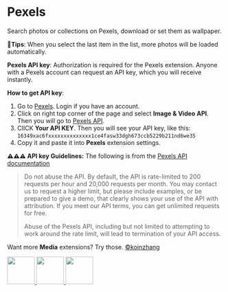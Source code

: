# Pexels

Search photos or collections on Pexels, download or set them as wallpaper.

**🌟Tips**: When you select the last item in the list, more photos will be loaded automatically.

**Pexels API key**: Authorization is required for the Pexels extension. Anyone with a Pexels account can request an API key, which you will receive instantly.

**How to get API key**:

1. Go to [Pexels](https://www.pexels.com). Login if you have an account.
2. Click on right top corner of the page and select **Image & Video API**. Then you will go to [Pexels API](https://www.pexels.com/api/).
3. ClICK **Your API KEY**. Then you will see your API key, like this: `16349xac6fxxxxxxxxxxxxxx1ce4fasw33dgh673ccb5229b211nd6we35`
4. Copy it and paste it into **Pexels** extension settings.

**⚠️⚠️⚠️ API key Guidelines:** The following is from the [Pexels API documentation](https://www.pexels.com/api/documentation/#guidelines)

> Do not abuse the API. By default, the API is rate-limited to 200 requests per hour and 20,000 requests per month. You may contact us to request a higher limit, but please include examples, or be prepared to give a demo, that clearly shows your use of the API with attribution. If you meet our API terms, you can get unlimited requests for free.
>
> Abuse of the Pexels API, including but not limited to attempting to work around the rate limit, will lead to termination of your API access.

Want more **Media** extensions? Try those. [©koinzhang](https://www.raycast.com/koinzhang)

<a title="Install Bing Wallpaper Raycast Extension" href="https://www.raycast.com/koinzhang/bing-wallpaper#install">
<img height="64" style="height: 64px" src="https://assets.raycast.com/koinzhang/bing-wallpaper/install_button@2x.png">
</a><a title="Install Raycast Wallpaper Raycast Extension" href="https://www.raycast.com/koinzhang/raycast-wallpaper#install">
<img height="64" style="height: 64px" src="https://assets.raycast.com/koinzhang/raycast-wallpaper/install_button@2x.png">
</a><a title="Install Placeholder Raycast Extension" href="https://www.raycast.com/koinzhang/placeholder#install">
<img height="64" style="height: 64px" src="https://assets.raycast.com/koinzhang/placeholder/install_button@2x.png">
</a>     